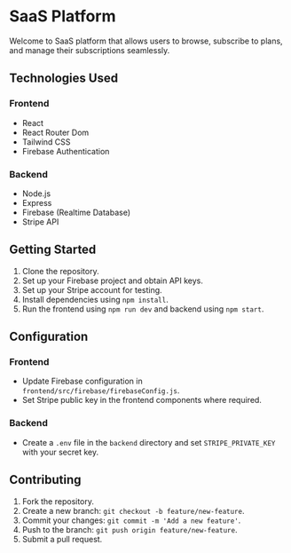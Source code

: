 # SaaS Platform
Welcome to SaaS platform that allows users to browse, subscribe to plans, and manage their subscriptions seamlessly.

## Technologies Used

### Frontend
- React
- React Router Dom
- Tailwind CSS
- Firebase Authentication

### Backend
- Node.js
- Express
- Firebase (Realtime Database)
- Stripe API

## Getting Started

1. Clone the repository.
2. Set up your Firebase project and obtain API keys.
3. Set up your Stripe account for testing.
4. Install dependencies using `npm install`.
5. Run the frontend using `npm run dev` and backend using `npm start`.

## Configuration

### Frontend
- Update Firebase configuration in `frontend/src/firebase/firebaseConfig.js`.
- Set Stripe public key in the frontend components where required.

### Backend
- Create a `.env` file in the `backend` directory and set `STRIPE_PRIVATE_KEY` with your secret key.

## Contributing

1. Fork the repository.
2. Create a new branch: `git checkout -b feature/new-feature`.
3. Commit your changes: `git commit -m 'Add a new feature'`.
4. Push to the branch: `git push origin feature/new-feature`.
5. Submit a pull request.
